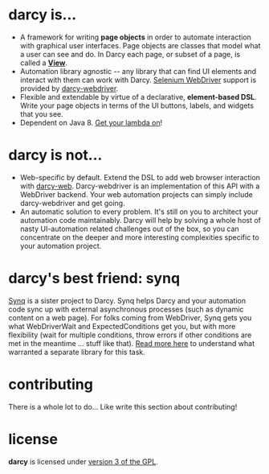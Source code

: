 **darcy** is...
=========

* A framework for writing **page objects** in order to automate interaction with graphical user interfaces. Page objects are classes that model what a user can see and do. In Darcy each page, or subset of a page, is called a **[View](https://github.com/rh-darcy/darcy/blob/master/src/main/java/com/redhat/darcy/ui/View.java)**.
* Automation library agnostic -- any library that can find UI elements and interact with them can work with Darcy. [Selenium WebDriver](https://code.google.com/p/selenium/) support is provided by [darcy-webdriver](https://github.com/rh-darcy/darcy-webdriver).
* Flexible and extendable by virtue of a declarative, **element-based DSL**. Write your page objects in terms of the UI buttons, labels, and widgets that you see. 
* Dependent on Java 8. [Get your lambda on](http://docs.oracle.com/javase/tutorial/java/javaOO/lambdaexpressions.html)!

**darcy** is not...
=========

* Web-specific by default. Extend the DSL to add web browser interaction with [darcy-web](https://github.com/rh-darcy/darcy-web). Darcy-webdriver is an implementation of this API with a WebDriver backend. Your web automation projects can simply include darcy-webdriver and get going.
* An automatic solution to every problem. It's still on you to architect your automation code maintainably. Darcy will help by solving a whole host of nasty UI-automation related challenges out of the box, so you can concentrate on the deeper and more interesting complexities specific to your automation project.

darcy's best friend: **synq**
====

[Synq](https://github.com/rh-darcy/synq) is a sister project to Darcy. Synq helps Darcy and your automation code sync up with external asynchronous processes (such as dynamic content on a web page). For folks coming from WebDriver, Synq gets you what WebDriverWait and ExpectedConditions get you, but with more flexibility (wait for multiple conditions, throw errors if other conditions are met in the meantime ... stuff like that). [Read more here][1] to understand what warranted a separate library for this task.

contributing
============

There is a whole lot to do... Like write this section about contributing!

license
=======

**darcy** is licensed under [version 3 of the GPL][2].


  [1]: https://github.com/rh-darcy/synq
  [2]: https://www.gnu.org/copyleft/gpl.html
